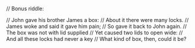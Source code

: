 // Bonus riddle:

// John gave his brother James a box:
// About it there were many locks.
// James woke and said it gave him pain;
// So gave it back to John again.
// The box was not with lid supplied
// Yet caused two lids to open wide:
// And all these locks had never a key
// What kind of box, then, could it be?